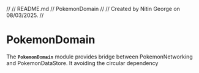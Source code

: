 //
//  README.md
//  PokemonDomain
//
//  Created by Nitin George on 08/03/2025.
//

# **PokemonDomain**

The **`PokemonDomain`** module provides bridge between PokemonNetworking and PokemonDataStore. It avoiding the circular dependency

